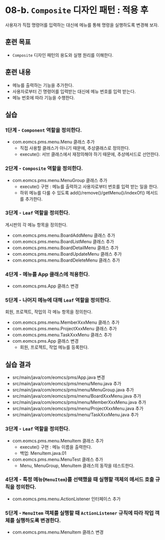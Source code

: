 # 08-b. `Composite` 디자인 패턴 : 적용 후

사용자가 직접 명령어를 입력하는 대신에 메뉴를 통해 명령을 실행하도록 변경해 보자.

## 훈련 목표

- `Composite` 디자인 패턴의 용도와 실행 원리를 이해한다.

## 훈련 내용

- 메뉴를 출력하는 기능을 추가한다.
- 사용자로부터 긴 명령어를 입력받는 대신에 메뉴 번호를 입력 받는다.  
- 메뉴 번호에 따라 기능을 수행한다.

## 실습

### 1단계 - `Component` 역할을 정의한다.

- com.eomcs.pms.menu.Menu 클래스 추가
  - 직접 사용할 클래스가 아니기 때문에,  추상클래스로 정의한다.
  - execute(): 서브 클래스에서 재정의해야 하기 때문에, 추상메서드로 선언한다.

### 2단계 - `Composite` 역할을 정의한다.

- com.eomcs.pms.menu.MenuGroup 클래스 추가
  - execute() 구현 : 메뉴를 출력하고 사용자로부터 번호를 입력 받는 일을 한다.
  - 하위 메뉴를 다룰 수 있도록 add()/remove()/getMenu()/indexOf() 메서드를 추가한다.

### 3단계 - `Leaf` 역할을 정의한다.

게시판의 각 메뉴 항목을 정의한다. 

- com.eomcs.pms.menu.BoardAddMenu 클래스 추가
- com.eomcs.pms.menu.BoardListMenu 클래스 추가
- com.eomcs.pms.menu.BoardDetailMenu 클래스 추가
- com.eomcs.pms.menu.BoardUpdateMenu 클래스 추가
- com.eomcs.pms.menu.BoardDeleteMenu 클래스 추가

### 4단계 - 메뉴를 App 클래스에 적용한다.

- com.eomcs.pms.App 클래스 변경

### 5단계 - 나머지 메뉴에 대해 `Leaf` 역할을 정의한다.

회원, 프로젝트, 작업의 각 메뉴 항목을 정의한다. 

- com.eomcs.pms.menu.MemberXxxMenu 클래스 추가
- com.eomcs.pms.menu.ProjectXxxMenu 클래스 추가
- com.eomcs.pms.menu.TaskXxxMenu 클래스 추가
- com.eomcs.pms.App 클래스 변경
  - 회원, 프로젝트, 작업 메뉴를 등록한다.


## 실습 결과

- src/main/java/com/eomcs/pms/App.java 변경
- src/main/java/com/eomcs/pms/menu/Menu.java 추가
- src/main/java/com/eomcs/pms/menu/MenuGroup.java 추가
- src/main/java/com/eomcs/pms/menu/BoardXxxMenu.java 추가
- src/main/java/com/eomcs/pms/menu/MemberXxxMenu.java 추가
- src/main/java/com/eomcs/pms/menu/ProjectXxxMenu.java 추가
- src/main/java/com/eomcs/pms/menu/TaskXxxMenu.java 추가





### 3단계 - `Leaf` 역할을 정의한다.

- com.eomcs.pms.menu.MenuItem 클래스 추가
  - execute() 구현 : 메뉴 이름을 출력한다.
  - 백업: MenuItem.java.01
- com.eomcs.pms.menu.MenuTest 클래스 추가
  - Menu, MenuGroup, MenuItem 클래스의 동작을 테스트한다.

### 4단계 - 특정 메뉴(`MenuItem`)를 선택했을 때 실행할 객체의 메서드 호출 규칙을 정의한다.

- com.eomcs.pms.menu.ActionListener 인터페이스 추가

### 5단계 - `MenuItem` 객체를 실행할 때 `ActionListener` 규칙에 따라 작업 객체를 실행하도록 변경한다.

- com.eomcs.pms.menu.MenuItem 클래스 변경


